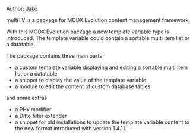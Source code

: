 
Author: <a href="https://github.com/Jako/">Jako</a>

multiTV is a package for MODX Evolution content management framework.

With this MODX Evolution package a new template variable type is introduced. The template variable could contain a sortable multi item list or a datatable.

The package contains three main parts

- a custom template variable displaying and editing a sortable multi item list or a datatable
- a snippet to display the value of the template variable
- a module to edit the content of custom database tables.

and some extras

- a PHx modifier
- a Ditto filter extender
- a snippet for old installations to update the template variable content to the new format introduced with version 1.4.11.
